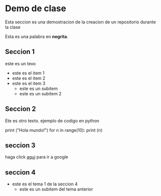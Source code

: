 # Demo de clase 

Esta seccion es una demostracion de la creacion de un repositorio durante la clase

Esta es una palabra en **negrita**.

## Seccion 1

este es un texo

* este es el item 1
* este es el item 2
* este es el item 3
  * este es un subitem
  * este es un subitem 2
  
## Seccion 2

Ete es otro texto. ejemplo de codigo en python


  print ("Hola mundo!")
   for n in range(10):
     print (n)
     
## seccion 3

haga click [aqui](www.google.com) para ir a google

## seccion 4 

   * este es el tema 1 de la seccion 4
     * este es un subitem del tema anterior
